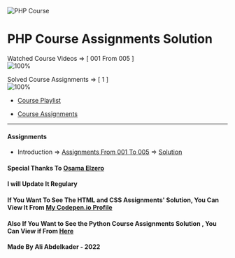 ![PHP Course](https://upload.wikimedia.org/wikipedia/commons/thumb/2/27/PHP-logo.svg/1200px-PHP-logo.svg.png)

# PHP Course Assignments Solution

Watched Course Videos => [ 001 From 005 ] <br />
![100%](https://progress-bar.dev/100/)

Solved Course Assignments => [ 1 ] <br />
![100%](https://progress-bar.dev/100/)

- [Course Playlist](https://www.youtube.com/playlist?list=PLDoPjvoNmBAy41u35AqJUrI-H83DObUDq)

- [Course Assignments](https://elzero.org/category/assignments/php-assignments/)

---

#### Assignments

- Introduction => [Assignments From 001 To 005](https://elzero.org/php-bootcamp-assignments-lesson-from-1-to-5/) => [Solution](https://github.com/Ali-Abdelkader118/ElZero-PHP-Course/blob/main/PHP-Assignment-1.php)


#### Special Thanks To [Osama Elzero](https://www.youtube.com/user/OsamaElzero)
#### I will Update It Regulary
#### If You Want To See The HTML and CSS Assignments' Solution, You Can View It From [My Codepen.io Profile](https://codepen.io/Ali_118)
#### Also If You Want to See the Python Course Assignments Solution , You Can View if From [Here](https://github.com/Ali-Abdelkader118/ElZero_Python_Course)
#### Made By Ali Abdelkader - 2022
